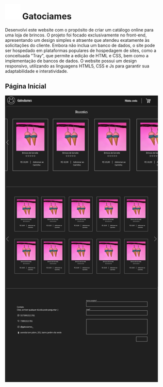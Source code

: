 <h1><img height="50px" src="./img/logo.png">  Gatociames</h1>

Desenvolvi este website com o propósito de criar um catálogo online para uma loja de brincos. O projeto foi focado exclusivamente no front-end, apresentando um design simples e atraente que atendeu exatamente às solicitações do cliente. Embora não inclua um banco de dados, o site pode ser hospedado em plataformas populares de hospedagem de sites, como a conceituada "Tray", que permite a edição de HTML e CSS, bem como a implementação de bancos de dados. O website possui um design responsivo, utilizando as linguagens HTML5, CSS e Js para garantir sua adaptabilidade e interatividade.<br>

## Página Inicial

<img  src="./img/site.png">
